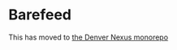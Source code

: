 # Barefeed
This has moved to [the Denver Nexus monorepo](https://github.com/dethstrobe/theDenverNexus/tree/main/apps/barefeed)
